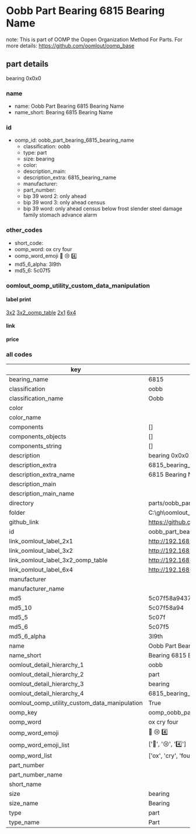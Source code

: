 # Oobb Part Bearing 6815 Bearing Name  

note: This is part of OOMP the Oopen Organization Method For Parts. For more details: https://github.com/oomlout/oomp_base

##  part details
  



bearing 0x0x0



### name
* name: Oobb Part Bearing 6815 Bearing Name
* name_short: Bearing 6815 Bearing Name
### id
* oomp_id: oobb_part_bearing_6815_bearing_name
  * classification: oobb
  * type: part
  * size: bearing
  * color: 
  * description_main: 
  * description_extra: 6815_bearing_name
  * manufacturer: 
  * part_number: 
  * bip 39 word 2: only ahead
  * bip 39 word 3: only ahead census
  * bip 39 word: only ahead census below frost slender steel damage family stomach advance alarm

### other_codes
* short_code: 
* oomp_word: ox cry four
* oomp_word_emoji :ox: :cry: :four:
* md5_6_alpha: 3l9th
* md5_6: 5c07f5






### oomlout_oomp_utility_custom_data_manipulation
#### label print
[3x2](http://192.168.1.245:1112/?label=oomp%203l9th)
[3x2_oomp_table](http://192.168.1.108:1112/?label=oomp%203l9th)
[2x1](http://192.168.1.242:1112/?label=oomp%203l9th)
[6x4](http://192.168.1.55:1112/?label=oomp%203l9th)    

#### link

                              

#### price







### all codes 
| key | value |  
| --- | --- |  
| bearing_name | 6815 |  
| classification | oobb |  
| classification_name | Oobb |  
| color |  |  
| color_name |  |  
| components | [] |  
| components_objects | [] |  
| components_string | [] |  
| description | bearing 0x0x0 |  
| description_extra | 6815_bearing_name |  
| description_extra_name | 6815 Bearing Name |  
| description_main |  |  
| description_main_name |  |  
| directory | parts/oobb_part_bearing_6815_bearing_name |  
| folder | C:\gh\oomlout_oobb_version_4_generated_parts\parts\oobb_part_bearing_6815_bearing_name |  
| github_link | https://github.com/oomlout/oomlout_oomp_part_src/tree/main/parts/oobb_part_bearing_6815_bearing_name |  
| id | oobb_part_bearing_6815_bearing_name |  
| link_oomlout_label_2x1 | http://192.168.1.242:1112/?label=oomp%203l9th |  
| link_oomlout_label_3x2 | http://192.168.1.245:1112/?label=oomp%203l9th |  
| link_oomlout_label_3x2_oomp_table | http://192.168.1.108:1112/?label=oomp%203l9th |  
| link_oomlout_label_6x4 | http://192.168.1.55:1112/?label=oomp%203l9th |  
| manufacturer |  |  
| manufacturer_name |  |  
| md5 | 5c07f58a94371aa72d2eb14c4a814cd8 |  
| md5_10 | 5c07f58a94 |  
| md5_5 | 5c07f |  
| md5_6 | 5c07f5 |  
| md5_6_alpha | 3l9th |  
| name | Oobb Part Bearing 6815 Bearing Name |  
| name_short | Bearing 6815 Bearing Name |  
| oomlout_detail_hierarchy_1 | oobb |  
| oomlout_detail_hierarchy_2 | part |  
| oomlout_detail_hierarchy_3 | bearing |  
| oomlout_detail_hierarchy_4 | 6815_bearing_name |  
| oomlout_oomp_utility_custom_data_manipulation | True |  
| oomp_key | oomp_oobb_part_bearing_6815_bearing_name |  
| oomp_word | ox cry four |  
| oomp_word_emoji | :ox: :cry: :four: |  
| oomp_word_emoji_list | [':ox:', ':cry:', ':four:'] |  
| oomp_word_list | ['ox', 'cry', 'four'] |  
| part_number |  |  
| part_number_name |  |  
| short_name |  |  
| size | bearing |  
| size_name | Bearing |  
| type | part |  
| type_name | Part |  
